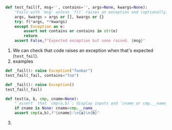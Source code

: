 


```Python
def test_fail(f, msg='', contains='', args=None, kwargs=None):
    "Fails with `msg` unless `f()` raises an exception and (optionally) has `contains` in `e.args`"
    args, kwargs = args or [], kwargs or {}
    try: f(*args, **kwargs)
    except Exception as e:
        assert not contains or contains in str(e)
        return
    assert False,f"Expected exception but none raised. {msg}"
```

1. We can check that code raises an exception when that's expected (`test_fail`).
2. examples 

```Python
def _fail(): raise Exception("foobar")
test_fail(_fail, contains="foo")

def _fail(): raise Exception()
test_fail(_fail)
```


```Python
def test(a, b, cmp, cname=None):
    "`assert` that `cmp(a,b)`; display inputs and `cname or cmp.__name__` if it fails"
    if cname is None: cname=cmp.__name__
    assert cmp(a,b),f"{cname}:\n{a}\n{b}"
```

3. 